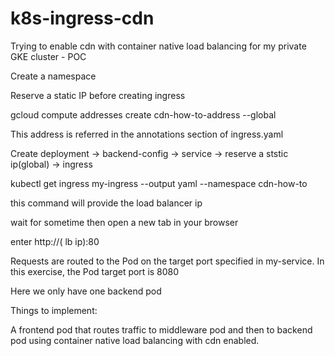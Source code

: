 # k8s-ingress-cdn

Trying to enable cdn with container native load balancing for my private GKE cluster - POC

Create a namespace

Reserve a static IP before creating ingress

gcloud compute addresses create cdn-how-to-address --global

This address is referred in the annotations section of ingress.yaml

Create deployment -> backend-config -> service -> reserve a ststic ip(global) -> ingress

kubectl get ingress my-ingress --output yaml --namespace cdn-how-to

this command will provide the load balancer ip

wait for sometime then open a new tab in your browser

enter http://( lb ip):80

Requests are routed to the Pod on the target port specified in my-service. In this exercise, the Pod target port is 8080

Here we only have one backend pod

Things to implement:

A frontend pod that routes traffic to middleware pod and then to backend pod using container native load balancing with cdn enabled.
